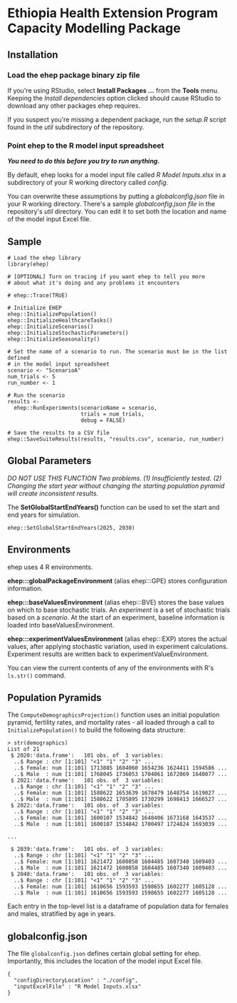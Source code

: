 # Ethiopia Health Extension Program Capacity Modelling Package

## Installation

### Load the ehep package binary zip file

If you're using RStudio, select __Install Packages ...__ from the __Tools__ menu. 
Keeping the _Install dependencies_ option
clicked should cause RStudio to download any other packages ehep requires.

If you suspect you're missing a dependent package, run the _setup.R_ script 
found in the _util_ subdirectory of the repository.

### Point ehep to the R model input spreadsheet

___You need to do this before you try to run anything.___

By default, ehep looks for a model input file called _R Model Inputs.xlsx_ in a
subdirectory of your R working directory called _config_.

You can overwrite these assumptions by putting a _globalconfig.json_ file in
your R working directory. There's a sample _globalconfig.json file_ in the
repository's _util_ directory. You can edit it to set both the location and 
name of the model input Excel file.

## Sample

```
# Load the ehep library
library(ehep)

# [OPTIONAL] Turn on tracing if you want ehep to tell you more
# about what it's doing and any problems it encounters

# ehep::Trace(TRUE)

# Initialize EHEP
ehep::InitializePopulation()
ehep::InitializeHealthcareTasks()
ehep::InitializeScenarios()
ehep::InitializeStochasticParameters()
ehep::InitializeSeasonality()

# Set the name of a scenario to run. The scenario must be in the list defined
# in the model input spreadsheet
scenario <- "ScenarioA"
num_trials <- 5
run_number <- 1

# Run the scenario
results <-
  ehep::RunExperiments(scenarioName = scenario,
                       trials = num_trials,
                       debug = FALSE)

# Save the results to a CSV file
ehep::SaveSuiteResults(results, "results.csv", scenario, run_number)
```
## Global Parameters

_DO NOT USE THIS FUNCTION_
_Two problems. (1) Insufficiently tested. (2) Changing the start year without
changing the starting population pyramid will create inconsistent results._

The __SetGlobalStartEndYears()__ function can be used to set the start and end 
years for simulation.

```
ehep::SetGlobalStartEndYears(2025, 2030)
```

## Environments

ehep uses 4 R environments.

__ehep:::globalPackageEnvironment__ (alias ehep:::GPE) stores configuration 
information.

__ehep:::baseValuesEnvironment__ (alias ehep:::BVE) stores the base values 
on which to base stochastic trials. An _experiment_ is a set of stochastic
trials based on a _scenario_. At the start of an experiment, baseline information
is loaded into baseValuesEnvironment.

__ehep:::experimentValuesEnvironment__ (alias ehep:::EXP) stores the actual values, 
after applying stochastic variation, used in experiment calculations. Experiment results 
are written back to experimentValueEnvironment.

You can view the current contents of any of the environments with R's
`ls.str()` command.

## Population Pyramids

The `ComputeDemographicsProjection()` function uses an initial population 
pyramid, fertility rates, and mortality rates - all loaded through a call to 
`InitializePopulation()` to build the following data structure:

```
> str(demographics)
List of 21
 $ 2020:'data.frame':	101 obs. of  3 variables:
  ..$ Range : chr [1:101] "<1" "1" "2" "3" ...
  ..$ Female: num [1:101] 1713885 1684060 1654236 1624411 1594586 ...
  ..$ Male  : num [1:101] 1768045 1736053 1704061 1672069 1640077 ...
 $ 2021:'data.frame':	101 obs. of  3 variables:
  ..$ Range : chr [1:101] "<1" "1" "2" "3" ...
  ..$ Female: num [1:101] 1588622 1653639 1678479 1648754 1619027 ...
  ..$ Male  : num [1:101] 1588622 1705895 1730299 1698413 1666527 ...
 $ 2022:'data.frame':	101 obs. of  3 variables:
  ..$ Range : chr [1:101] "<1" "1" "2" "3" ...
  ..$ Female: num [1:101] 1600107 1534842 1648406 1673168 1643537 ...
  ..$ Male  : num [1:101] 1600107 1534842 1700497 1724824 1693039 ...
  
...

 $ 2039:'data.frame':	101 obs. of  3 variables:
  ..$ Range : chr [1:101] "<1" "1" "2" "3" ...
  ..$ Female: num [1:101] 1621472 1600858 1604485 1607340 1609403 ...
  ..$ Male  : num [1:101] 1621472 1600858 1604485 1607340 1609403 ...
 $ 2040:'data.frame':	101 obs. of  3 variables:
  ..$ Range : chr [1:101] "<1" "1" "2" "3" ...
  ..$ Female: num [1:101] 1610656 1593593 1598655 1602277 1605128 ...
  ..$ Male  : num [1:101] 1610656 1593593 1598655 1602277 1605128 ...
```
Each entry in the top-level list is a dataframe of population data for
females and males, stratified by age in years.

## globalconfig.json

The file `globalconfig.json` defines certain global setting for ehep.
Importantly, this includes the location of the model input Excel file.

```
{
  "configDirectoryLocation" : "./config",
  "inputExcelFile" : "R Model Inputs.xlsx"
}
```

